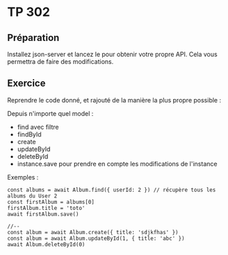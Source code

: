# TP 302

## Préparation

Installez json-server et lancez le pour obtenir votre propre API.
Cela vous permettra de faire des modifications.

## Exercice

Reprendre le code donné, et rajouté de la manière la plus propre possible :

Depuis n'importe quel model :

* find avec filtre
* findById
* create
* updateById
* deleteById
* instance.save pour prendre en compte les modifications de l'instance

Exemples :

```
const albums = await Album.find({ userId: 2 }) // récupère tous les albums du User 2
const firstAlbum = albums[0]
firstAlbum.title = 'toto'
await firstAlbum.save()

//--
const album = await Album.create({ title: 'sdjkfhas' })
const album = await Album.updateById(1, { title: 'abc' })
await Album.deleteById(0)
```